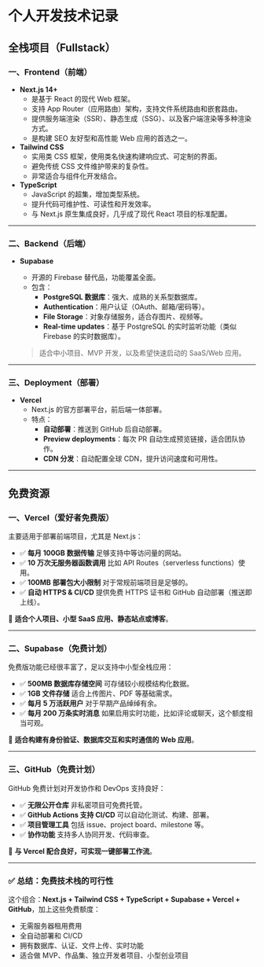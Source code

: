 # 个人开发技术记录

## 全栈项目（Fullstack）

### **一、Frontend（前端）**

- **Next.js 14+**
   - 是基于 React 的现代 Web 框架。
   - 支持 App Router（应用路由）架构，支持文件系统路由和嵌套路由。
   - 提供服务端渲染（SSR）、静态生成（SSG）、以及客户端渲染等多种渲染方式。
   - 是构建 SEO 友好型和高性能 Web 应用的首选之一。
- **Tailwind CSS**
   - 实用类 CSS 框架，使用类名快速构建响应式、可定制的界面。
   - 避免传统 CSS 文件维护带来的复杂性。
   - 非常适合与组件化开发结合。
- **TypeScript**
   - JavaScript 的超集，增加类型系统。
   - 提升代码可维护性、可读性和开发效率。
   - 与 Next.js 原生集成良好，几乎成了现代 React 项目的标准配置。

------

### **二、Backend（后端）**

- **Supabase**

   - 开源的 Firebase 替代品，功能覆盖全面。
   - 包含：
      - **PostgreSQL 数据库**：强大、成熟的关系型数据库。
      - **Authentication**：用户认证（OAuth、邮箱/密码等）。
      - **File Storage**：对象存储服务，适合存图片、视频等。
      - **Real-time updates**：基于 PostgreSQL 的实时监听功能（类似 Firebase 的实时数据库）。

   > 适合中小项目、MVP 开发，以及希望快速启动的 SaaS/Web 应用。

------

### **三、Deployment（部署）**

- **Vercel**
   - Next.js 的官方部署平台，前后端一体部署。
   - 特点：
      - **自动部署**：推送到 GitHub 后自动部署。
      - **Preview deployments**：每次 PR 自动生成预览链接，适合团队协作。
      - **CDN 分发**：自动配置全球 CDN，提升访问速度和可用性。

------

## 免费资源

### **一、Vercel（爱好者免费版）**

主要适用于部署前端项目，尤其是 Next.js：

- ✅ **每月 100GB 数据传输**
    足够支持中等访问量的网站。
- ✅ **10 万次无服务器函数调用**
    比如 API Routes（serverless functions）使用。
- ✅ **100MB 部署包大小限制**
    对于常规前端项目是足够的。
- ✅ **自动 HTTPS & CI/CD**
    提供免费 HTTPS 证书和 GitHub 自动部署（推送即上线）。

📌 **适合个人项目、小型 SaaS 应用、静态站点或博客**。

------

### **二、Supabase（免费计划）**

免费版功能已经很丰富了，足以支持中小型全栈应用：

- ✅ **500MB 数据库存储空间**
    可存储较小规模结构化数据。
- ✅ **1GB 文件存储**
    适合上传图片、PDF 等基础需求。
- ✅ **每月 5 万活跃用户**
    对于早期产品绰绰有余。
- ✅ **每月 200 万条实时消息**
    如果启用实时功能，比如评论或聊天，这个额度相当可观。

📌 **适合构建有身份验证、数据库交互和实时通信的 Web 应用**。

------

### **三、GitHub（免费计划）**

GitHub 免费计划对开发协作和 DevOps 支持良好：

- ✅ **无限公开仓库**
    非私密项目可免费托管。
- ✅ **GitHub Actions 支持 CI/CD**
    可以自动化测试、构建、部署。
- ✅ **项目管理工具**
    包括 issue、project board、milestone 等。
- ✅ **协作功能**
    支持多人协同开发、代码审查。

📌 **与 Vercel 配合良好，可实现一键部署工作流**。

------

### ✅ **总结：免费技术栈的可行性**

这个组合：**Next.js + Tailwind CSS + TypeScript + Supabase + Vercel + GitHub**，加上这些免费额度：

- 无需服务器租用费用
- 全自动部署和 CI/CD
- 拥有数据库、认证、文件上传、实时功能
- 适合做 MVP、作品集、独立开发者项目、小型创业项目